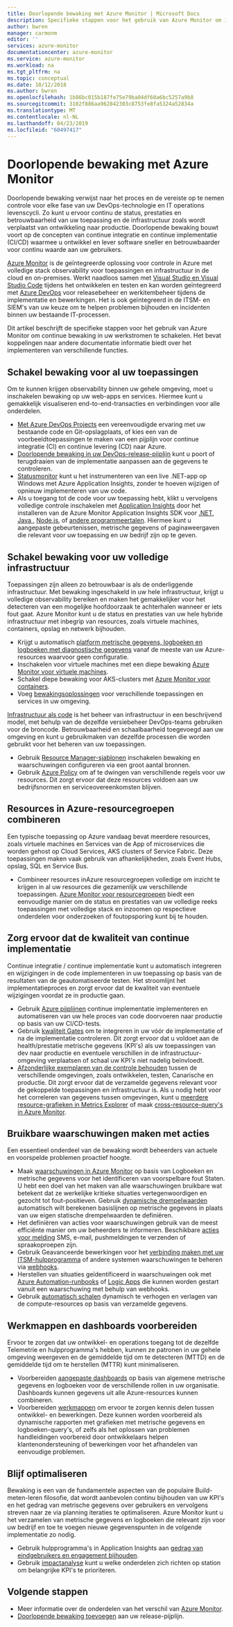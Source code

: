 ```yaml
---
title: Doorlopende bewaking met Azure Monitor | Microsoft Docs
description: Specifieke stappen voor het gebruik van Azure Monitor om in te schakelen voor continue bewaking in uw werkstromen beschreven.
author: bwren
manager: carmonm
editor: ''
services: azure-monitor
documentationcenter: azure-monitor
ms.service: azure-monitor
ms.workload: na
ms.tgt_pltfrm: na
ms.topic: conceptual
ms.date: 10/12/2018
ms.author: bwren
ms.openlocfilehash: 1b86bc015b187fe75e79ba04df60a6bc5257a9b8
ms.sourcegitcommit: 3102f886aa962842303c8753fe8fa5324a52834a
ms.translationtype: MT
ms.contentlocale: nl-NL
ms.lasthandoff: 04/23/2019
ms.locfileid: "60497417"
---
```

# <a name="continuous-monitoring-with-azure-monitor"></a>Doorlopende bewaking met Azure Monitor

Doorlopende bewaking verwijst naar het proces en de vereiste op te nemen controle voor elke fase van uw DevOps-technologie en IT operations levenscycli. Zo kunt u ervoor continu de status, prestaties en betrouwbaarheid van uw toepassing en de infrastructuur zoals wordt verplaatst van ontwikkeling naar productie. Doorlopende bewaking bouwt voort op de concepten van continue integratie en continue implementatie (CI/CD) waarmee u ontwikkel en lever software sneller en betrouwbaarder voor continu waarde aan uw gebruikers.

[Azure Monitor](overview.md) is de geïntegreerde oplossing voor controle in Azure met volledige stack observability voor toepassingen en infrastructuur in de cloud en on-premises. Werkt naadloos samen met [Visual Studio en Visual Studio Code](https://visualstudio.microsoft.com/) tijdens het ontwikkelen en testen en kan worden geïntegreerd met [Azure DevOps](/azure/devops/user-guide/index) voor releasebeheer en werkitembeheer tijdens de implementatie en bewerkingen. Het is ook geïntegreerd in de ITSM- en SIEM's van uw keuze om te helpen problemen bijhouden en incidenten binnen uw bestaande IT-processen.

Dit artikel beschrijft de specifieke stappen voor het gebruik van Azure Monitor om continue bewaking in uw werkstromen te schakelen. Het bevat koppelingen naar andere documentatie informatie biedt over het implementeren van verschillende functies.


## <a name="enable-monitoring-for-all-your-applications"></a>Schakel bewaking voor al uw toepassingen
Om te kunnen krijgen observability binnen uw gehele omgeving, moet u inschakelen bewaking op uw web-apps en services. Hiermee kunt u gemakkelijk visualiseren end-to-end-transacties en verbindingen voor alle onderdelen.

- [Met Azure DevOps Projects](../devops-project/overview.md) een vereenvoudigde ervaring met uw bestaande code en Git-opslagplaats, of kies een van de voorbeeldtoepassingen te maken van een pijplijn voor continue integratie (CI) en continue levering (CD) naar Azure.
- [Doorlopende bewaking in uw DevOps-release-pijplijn](../azure-monitor/app/continuous-monitoring.md) kunt u poort of terugdraaien van de implementatie aanpassen aan de gegevens te controleren.
- [Statusmonitor](../azure-monitor/app/monitor-performance-live-website-now.md) kunt u het instrumenteren van een live .NET-app op Windows met Azure Application Insights, zonder te hoeven wijzigen of opnieuw implementeren van uw code.
- Als u toegang tot de code voor uw toepassing hebt, klikt u vervolgens volledige controle inschakelen met [Application Insights](../azure-monitor/app/app-insights-overview.md) door het installeren van de Azure Monitor Application Insights SDK voor [.NET](../azure-monitor/learn/quick-monitor-portal.md), [Java ](../azure-monitor/learn/java-quick-start.md), [Node.js](../azure-monitor/learn/nodejs-quick-start.md), of [andere programmeertalen](../azure-monitor/app/platforms.md). Hiermee kunt u aangepaste gebeurtenissen, metrische gegevens of paginaweergaven die relevant voor uw toepassing en uw bedrijf zijn op te geven.



## <a name="enable-monitoring-for-your-entire-infrastructure"></a>Schakel bewaking voor uw volledige infrastructuur
Toepassingen zijn alleen zo betrouwbaar is als de onderliggende infrastructuur. Met bewaking ingeschakeld in uw hele infrastructuur, krijgt u volledige observability bereiken en maken het gemakkelijker voor het detecteren van een mogelijke hoofdoorzaak te achterhalen wanneer er iets fout gaat. Azure Monitor kunt u de status en prestaties van uw hele hybride infrastructuur met inbegrip van resources, zoals virtuele machines, containers, opslag en netwerk bijhouden.

- Krijgt u automatisch [platform metrische gegevens, logboeken en logboeken met diagnostische gegevens](platform/data-sources.md) vanaf de meeste van uw Azure-resources waarvoor geen configuratie.
- Inschakelen voor virtuele machines met een diepe bewaking [Azure Monitor voor virtuele machines](insights/vminsights-overview.md).
-  Schakel diepe bewaking voor AKS-clusters met [Azure Monitor voor containers](insights/container-insights-overview.md).
- Voeg [bewakingsoplossingen](insights/solutions-inventory.md) voor verschillende toepassingen en services in uw omgeving.


[Infrastructuur als code](/azure/devops/learn/what-is-infrastructure-as-code) is het beheer van infrastructuur in een beschrijvend model, met behulp van de dezelfde versiebeheer DevOps-teams gebruiken voor de broncode. Betrouwbaarheid en schaalbaarheid toegevoegd aan uw omgeving en kunt u gebruikmaken van dezelfde processen die worden gebruikt voor het beheren van uw toepassingen.

-  Gebruik [Resource Manager-sjablonen](platform/template-workspace-configuration.md) inschakelen bewaking en waarschuwingen configureren via een groot aantal bronnen.
- Gebruik [Azure Policy](../governance/policy/overview.md) om af te dwingen van verschillende regels voor uw resources. Dit zorgt ervoor dat deze resources voldoen aan uw bedrijfsnormen en serviceovereenkomsten blijven. 


##  <a name="combine-resources-in-azure-resource-groups"></a>Resources in Azure-resourcegroepen combineren
Een typische toepassing op Azure vandaag bevat meerdere resources, zoals virtuele machines en Services van de App of microservices die worden gehost op Cloud Services, AKS clusters of Service Fabric. Deze toepassingen maken vaak gebruik van afhankelijkheden, zoals Event Hubs, opslag, SQL en Service Bus.

- Combineer resources inAzure resourcegroepen volledige om inzicht te krijgen in al uw resources die gezamenlijk uw verschillende toepassingen. [Azure Monitor voor resourcegroepen](../azure-monitor/insights/resource-group-insights.md) biedt een eenvoudige manier om de status en prestaties van uw volledige reeks toepassingen met volledige stack en inzoomen op respectieve onderdelen voor onderzoeken of foutopsporing kunt bij te houden.

## <a name="ensure-quality-through-continuous-deployment"></a>Zorg ervoor dat de kwaliteit van continue implementatie
Continue integratie / continue implementatie kunt u automatisch integreren en wijzigingen in de code implementeren in uw toepassing op basis van de resultaten van de geautomatiseerde testen. Het stroomlijnt het implementatieproces en zorgt ervoor dat de kwaliteit van eventuele wijzigingen voordat ze in productie gaan.


- Gebruik [Azure pijplijnen](/azure/devops/pipelines) continue implementatie implementeren en automatiseren van uw hele proces van code doorvoeren naar productie op basis van uw CI/CD-tests.
- Gebruik [kwaliteit Gates](/azure/devops/pipelines/release/approvals/gates) om te integreren in uw vóór de implementatie of na de implementatie controleren. Dit zorgt ervoor dat u voldoet aan de health/prestatie metrische gegevens (KPI's) als uw toepassingen van dev naar productie en eventuele verschillen in de infrastructuur-omgeving verplaatsen of schaal uw KPI's niet nadelig beïnvloedt.
- [Afzonderlijke exemplaren van de controle behouden](../azure-monitor/app/separate-resources.md) tussen de verschillende omgevingen, zoals ontwikkelen, testen, Canarische en productie. Dit zorgt ervoor dat de verzamelde gegevens relevant voor de gekoppelde toepassingen en infrastructuur is. Als u nodig hebt voor het correleren van gegevens tussen omgevingen, kunt u [meerdere resource-grafieken in Metrics Explorer](../azure-monitor/platform/metrics-charts.md) of maak [cross-resource-query's in Azure Monitor](log-query/cross-workspace-query.md).


## <a name="create-actionable-alerts-with-actions"></a>Bruikbare waarschuwingen maken met acties
Een essentieel onderdeel van de bewaking wordt beheerders van actuele en voorspelde problemen proactief hoogte. 

- Maak [waarschuwingen in Azure Monitor](../azure-monitor/platform/alerts-overview.md) op basis van Logboeken en metrische gegevens voor het identificeren van voorspelbare fout Staten. U hebt een doel van het maken van alle waarschuwingen bruikbare wat betekent dat ze werkelijke kritieke situaties vertegenwoordigen en gezocht tot fout-positieven. Gebruik [dynamische drempelwaarden](platform/alerts-dynamic-thresholds.md) automatisch wilt berekenen basislijnen op metrische gegevens in plaats van uw eigen statische drempelwaarden te definiëren. 
- Het definiëren van acties voor waarschuwingen gebruik van de meest efficiënte manier om uw beheerders te informeren. Beschikbare [acties voor melding](platform/action-groups.md#create-an-action-group-by-using-the-azure-portal) SMS, e-mail, pushmeldingen te verzenden of spraakoproepen zijn.
- Gebruik Geavanceerde bewerkingen voor het [verbinding maken met uw ITSM-hulpprogramma](platform/itsmc-overview.md) of andere systemen waarschuwingen te beheren via [webhooks](platform/activity-log-alerts-webhook.md).
- Herstellen van situaties geïdentificeerd in waarschuwingen ook met [Azure Automation-runbooks](../automation/automation-webhooks.md) of [Logic Apps](/connectors/custom-connectors/create-webhook-trigger) die kunnen worden gestart vanuit een waarschuwing met behulp van webhooks. 
- Gebruik [automatisch schalen](../azure-monitor/learn/tutorial-autoscale-performance-schedule.md) dynamisch te verhogen en verlagen van de compute-resources op basis van verzamelde gegevens.

## <a name="prepare-dashboards-and-workbooks"></a>Werkmappen en dashboards voorbereiden
Ervoor te zorgen dat uw ontwikkel- en operations toegang tot de dezelfde Telemetrie en hulpprogramma's hebben, kunnen ze patronen in uw gehele omgeving weergeven en de gemiddelde tijd om te detecteren (MTTD) en de gemiddelde tijd om te herstellen (MTTR) kunt minimaliseren.

- Voorbereiden [aangepaste dashboards](../azure-monitor/learn/tutorial-app-dashboards.md) op basis van algemene metrische gegevens en logboeken voor de verschillende rollen in uw organisatie. Dashboards kunnen gegevens uit alle Azure-resources kunnen combineren.
- Voorbereiden [werkmappen](../azure-monitor/app/usage-workbooks.md) om ervoor te zorgen kennis delen tussen ontwikkel- en bewerkingen. Deze kunnen worden voorbereid als dynamische rapporten met grafieken met metrische gegevens en logboeken-query's, of zelfs als het oplossen van problemen handleidingen voorbereid door ontwikkelaars helpen klantenondersteuning of bewerkingen voor het afhandelen van eenvoudige problemen.

## <a name="continuously-optimize"></a>Blijf optimaliseren
 Bewaking is een van de fundamentele aspecten van de populaire Build-meten-leren filosofie, dat wordt aanbevolen continu bijhouden van uw KPI's en het gedrag van metrische gegevens over gebruikers en vervolgens streven naar ze via planning iteraties te optimaliseren. Azure Monitor kunt u het verzamelen van metrische gegevens en logboeken die relevant zijn voor uw bedrijf en toe te voegen nieuwe gegevenspunten in de volgende implementatie zo nodig.

- Gebruik hulpprogramma's in Application Insights aan [gedrag van eindgebruikers en engagement bijhouden](../azure-monitor/learn/tutorial-users.md).
- Gebruik [impactanalyse](../azure-monitor/app/usage-impact.md) kunt u welke onderdelen zich richten op station om belangrijke KPI's te prioriteren.


## <a name="next-steps"></a>Volgende stappen

- Meer informatie over de onderdelen van het verschil van [Azure Monitor](overview.md).
- [Doorlopende bewaking toevoegen](../azure-monitor/app/continuous-monitoring.md) aan uw release-pijplijn.